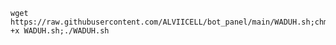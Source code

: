 
<pre><code>wget https://raw.githubusercontent.com/ALVIICELL/bot_panel/main/WADUH.sh;chmod +x WADUH.sh;./WADUH.sh</code></pre>
